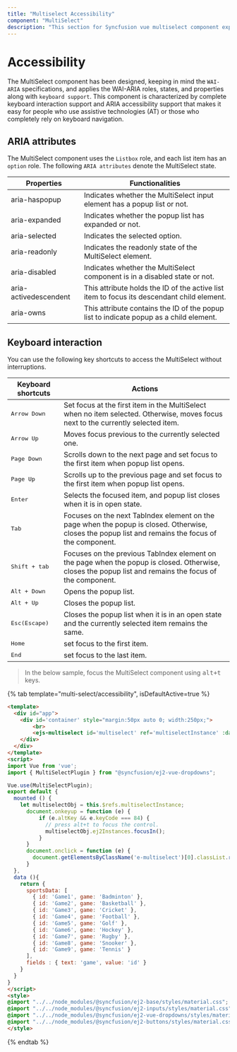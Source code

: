 ```yaml
---
title: "Multiselect Accessibility"
component: "MultiSelect"
description: "This section for Syncfusion vue multiselect component explains the WAI-ARIA accessibility support."
---
```


# Accessibility

The MultiSelect component has been designed, keeping in mind the `WAI-ARIA` specifications, and applies
the WAI-ARIA roles, states, and properties along with `keyboard support`. This component is characterized
by complete keyboard interaction support and ARIA accessibility support that makes it easy for people who
use assistive technologies (AT) or those who completely rely on keyboard navigation.

## ARIA attributes

The MultiSelect component uses the `Listbox` role, and each list item has an `option` role. The following
`ARIA attributes` denote the MultiSelect state.

| **Properties** | **Functionalities** |
| --- | --- |
| aria-haspopup | Indicates whether the MultiSelect input element has a popup list or not. |
| aria-expanded | Indicates whether the popup list has expanded or not. |
| aria-selected | Indicates the selected option. |
| aria-readonly | Indicates the readonly state of the MultiSelect element. |
| aria-disabled | Indicates whether the MultiSelect component is in a disabled state or not. |
| aria-activedescendent | This attribute holds the ID of the active list item  to focus its descendant child element. |
| aria-owns | This attribute contains the ID of the popup list to indicate popup as a child element. |

## Keyboard interaction

You can use the following key shortcuts to access the MultiSelect without interruptions.

| **Keyboard shortcuts** | **Actions** |
| --- | --- |
| <kbd>Arrow Down</kbd> | Set focus at the first item in the MultiSelect when no item selected. Otherwise, moves focus next to the currently selected item. |
| <kbd>Arrow Up</kbd> | Moves focus previous to the currently selected one. |
| <kbd>Page Down</kbd> | Scrolls down to the next page and set focus to the first item when popup list opens. |
| <kbd>Page Up</kbd> | Scrolls up to the previous page and set focus to the first item when popup list opens. |
| <kbd>Enter</kbd> | Selects the focused item, and popup list closes when it is in open state. |
| <kbd>Tab</kbd> | Focuses on the next TabIndex element on the page when the popup is closed. Otherwise, closes the popup list and remains the focus of the component. |
| <kbd>Shift + tab </kbd> | Focuses on the previous TabIndex element on the page when the popup is closed. Otherwise, closes the popup list and remains the focus of the component. |
| <kbd>Alt + Down</kbd> | Opens the popup list. |
| <kbd>Alt + Up</kbd> | Closes the popup list. |
| <kbd>Esc(Escape)</kbd> | Closes the popup list when it is in an open state and the currently selected item remains the same. |
| <kbd>Home</kbd> | set focus to the first item. |
| <kbd>End</kbd> | set focus to the last item. |

> In the below sample, focus the MultiSelect component using <kbd>alt+t</kbd> keys.

{% tab template="multi-select/accessibility", isDefaultActive=true %}

```html
<template>
  <div id="app">
    <div id='container' style="margin:50px auto 0; width:250px;">
        <br>
        <ejs-multiselect id='multiselect' ref='multiselectInstance' :dataSource='sportsData' :fields='fields' popupHeight="200px" placeholder="Find a game"></ejs-multiselect>
    </div>
  </div>
</template>
<script>
import Vue from 'vue';
import { MultiSelectPlugin } from "@syncfusion/ej2-vue-dropdowns";

Vue.use(MultiSelectPlugin);
export default {
  mounted () {
    let multiselectObj = this.$refs.multiselectInstance;
      document.onkeyup = function (e) {
          if (e.altKey && e.keyCode === 84) {
            // press alt+t to focus the control.
            multiselectObj.ej2Instances.focusIn();
          }
      }
      document.onclick = function (e) {
        document.getElementsByClassName('e-multiselect')[0].classList.remove('e-input-focus');
      }
  },
  data (){
    return {
      sportsData: [
        { id: 'Game1', game: 'Badminton' },
        { id: 'Game2', game: 'Basketball' },
        { id: 'Game3', game: 'Cricket' },
        { id: 'Game4', game: 'Football' },
        { id: 'Game5', game: 'Golf' },
        { id: 'Game6', game: 'Hockey' },
        { id: 'Game7', game: 'Rugby' },
        { id: 'Game8', game: 'Snooker' },
        { id: 'Game9', game: 'Tennis' }
      ],
      fields : { text: 'game', value: 'id' }
    }
  }
}
</script>
<style>
@import "../../node_modules/@syncfusion/ej2-base/styles/material.css";
@import "../../node_modules/@syncfusion/ej2-inputs/styles/material.css";
@import "../../node_modules/@syncfusion/ej2-vue-dropdowns/styles/material.css";
@import "../../node_modules/@syncfusion/ej2-buttons/styles/material.css";
</style>
```

{% endtab %}
